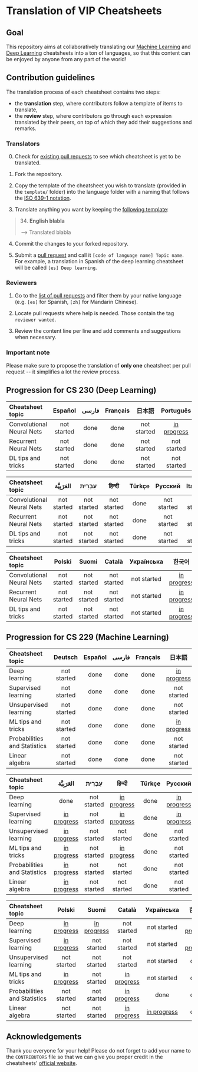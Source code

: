 # Translation of VIP Cheatsheets
## Goal
This repository aims at collaboratively translating our [Machine Learning](https://github.com/afshinea/stanford-cs-229-machine-learning) and [Deep Learning](https://github.com/afshinea/stanford-cs-230-deep-learning) cheatsheets into a ton of languages, so that this content can be enjoyed by anyone from any part of the world!

## Contribution guidelines
The translation process of each cheatsheet contains two steps:
- the **translation** step, where contributors follow a template of items to translate,
- the **review** step, where contributors go through each expression translated by their peers, on top of which they add their suggestions and remarks.

### Translators
0. Check for [existing pull requests](https://github.com/shervinea/cheatsheet-translation/pulls) to see which cheatsheet is yet to be translated.

1. Fork the repository.

2. Copy the template of the cheatsheet you wish to translate (provided in the `template/` folder) into the language folder with a naming that follows the [ISO 639-1 notation](https://www.loc.gov/standards/iso639-2/php/code_list.php).

3. Translate anything you want by keeping the [following template](https://github.com/shervinea/cheatsheet-translation/tree/master/template):
> 34. **English blabla**
>
> &#10230; Translated blabla

4. Commit the changes to your forked repository.

5. Submit a [pull request](https://help.github.com/articles/creating-a-pull-request/) and call it `[code of language name] Topic name`. For example, a translation in Spanish of the deep learning cheatsheet will be called `[es] Deep learning`.

### Reviewers
1. Go to the [list of pull requests](https://github.com/shervinea/cheatsheet-translation/pulls) and filter them by your native language (e.g. `[es]` for Spanish, `[zh]` for Mandarin Chinese).

2. Locate pull requests where help is needed. Those contain the tag `reviewer wanted`.

3. Review the content line per line and add comments and suggestions when necessary.

### Important note
Please make sure to propose the translation of **only one** cheatsheet per pull request -- it simplifies a lot the review process.


## Progression for CS 230 (Deep Learning)
|Cheatsheet topic|Español|فارسی|Français|日本語|Português|中文|
|:---|:---:|:---:|:---:|:---:|:---:|:---:|
|Convolutional Neural Nets|not started|done|done|not started|[in progress](https://github.com/shervinea/cheatsheet-translation/pull/128)|not started|
|Recurrent Neural Nets|not started|done|done|not started|not started|not started|
|DL tips and tricks|not started|done|done|not started|not started|not started|

|Cheatsheet topic|العَرَبِيَّة|עִבְרִית|हिन्दी|Türkçe|Русский|Italiano|
|:---|:---:|:---:|:---:|:---:|:---:|:---:|
|Convolutional Neural Nets|not started|not started|not started|done|not started|not started|
|Recurrent Neural Nets|not started|not started|not started|done|not started|not started|
|DL tips and tricks|not started|not started|not started|done|not started|not started|

|Cheatsheet topic|Polski|Suomi|Català|Українська|한국어|
|:---|:---:|:---:|:---:|:---:|:---:|
|Convolutional Neural Nets|not started|not started|not started|not started|[in progress](https://github.com/shervinea/cheatsheet-translation/pull/109)|
|Recurrent Neural Nets|not started|not started|not started|not started|[in progress](https://github.com/shervinea/cheatsheet-translation/pull/107)|
|DL tips and tricks|not started|not started|not started|not started|[in progress](https://github.com/shervinea/cheatsheet-translation/pull/108)|

## Progression for CS 229 (Machine Learning)
|Cheatsheet topic|Deutsch|Español|فارسی|Français|日本語|Português|中文|
|:---|:---:|:---:|:---:|:---:|:---:|:---:|:---:|
|Deep learning|not started|done|done|done|[in progress](https://github.com/shervinea/cheatsheet-translation/pull/96)|done|[in progress](https://github.com/shervinea/cheatsheet-translation/pull/12)|
|Supervised learning|not started|done|done|done|not started|done|done|
|Unsupervised learning|not started|done|done|done|not started|done|[in progress](https://github.com/shervinea/cheatsheet-translation/pull/48)|
|ML tips and tricks|not started|done|done|done|[in progress](https://github.com/shervinea/cheatsheet-translation/pull/99)|done|[in progress](https://github.com/shervinea/cheatsheet-translation/pull/7)|
|Probabilities and Statistics|not started|done|done|done|not started|done|[in progress](https://github.com/shervinea/cheatsheet-translation/pull/73)|
|Linear algebra|not started|done|done|done|not started|done|[in progress](https://github.com/shervinea/cheatsheet-translation/pull/72)|

|Cheatsheet topic|العَرَبِيَّة|עִבְרִית|हिन्दी|Türkçe|Русский|Italiano|
|:---|:---:|:---:|:---:|:---:|:---:|:---:|
|Deep learning|done|not started|[in progress](https://github.com/shervinea/cheatsheet-translation/pull/37)|done|[in progress](https://github.com/shervinea/cheatsheet-translation/pull/21)|[in progress](https://github.com/shervinea/cheatsheet-translation/pull/78)|
|Supervised learning|[in progress](https://github.com/shervinea/cheatsheet-translation/pull/87)|not started|[in progress](https://github.com/shervinea/cheatsheet-translation/pull/46)|done|[in progress](https://github.com/shervinea/cheatsheet-translation/pull/21)|not started|
|Unsupervised learning|[in progress](https://github.com/shervinea/cheatsheet-translation/pull/88)|not started|not started|done|not started|not started|
|ML tips and tricks|[in progress](https://github.com/shervinea/cheatsheet-translation/pull/83)|not started|[in progress](https://github.com/shervinea/cheatsheet-translation/pull/40)|done|not started|not started|
|Probabilities and Statistics|[in progress](https://github.com/shervinea/cheatsheet-translation/pull/89)|not started|not started|done|not started|not started|
|Linear algebra|[in progress](https://github.com/shervinea/cheatsheet-translation/pull/85)|not started|not started|done|not started|not started|


|Cheatsheet topic|Polski|Suomi|Català|Українська|한국어|Magyar|
|:---|:---:|:---:|:---:|:---:|:---:|:---:|
|Deep learning|[in progress](https://github.com/shervinea/cheatsheet-translation/pull/8)|[in progress](https://github.com/shervinea/cheatsheet-translation/pull/34)|not started|not started|[in progress](https://github.com/shervinea/cheatsheet-translation/pull/80)|[in progress](https://github.com/shervinea/cheatsheet-translation/pull/124/files#diff-5e2ba65ef08acd57024e82d0ae94b923)|
|Supervised learning|[in progress](https://github.com/shervinea/cheatsheet-translation/pull/8)|not started|not started|not started|[in progress](https://github.com/shervinea/cheatsheet-translation/pull/90)|[in progress](https://github.com/shervinea/cheatsheet-translation/pull/124/files#diff-5e2ba65ef08acd57024e82d0ae94b923)|
|Unsupervised learning|not started|not started|not started|not started|done|[in progress](https://github.com/shervinea/cheatsheet-translation/pull/124/files#diff-5e2ba65ef08acd57024e82d0ae94b923)|
|ML tips and tricks|[in progress](https://github.com/shervinea/cheatsheet-translation/pull/8)|not started|[in progress](https://github.com/shervinea/cheatsheet-translation/pull/47)|not started|done|[in progress](https://github.com/shervinea/cheatsheet-translation/pull/124/files#diff-5e2ba65ef08acd57024e82d0ae94b923)|
|Probabilities and Statistics|not started|not started|[in progress](https://github.com/shervinea/cheatsheet-translation/pull/47)|done|done|[in progress](https://github.com/shervinea/cheatsheet-translation/pull/124/files#diff-5e2ba65ef08acd57024e82d0ae94b923)|
|Linear algebra|not started|not started|[in progress](https://github.com/shervinea/cheatsheet-translation/pull/47)|[in progress](https://github.com/shervinea/cheatsheet-translation/pull/95)|done|[in progress](https://github.com/shervinea/cheatsheet-translation/pull/124/files#diff-5e2ba65ef08acd57024e82d0ae94b923)|

## Acknowledgements
Thank you everyone for your help! Please do not forget to add your name to the `CONTRIBUTORS` file so that we can give you proper credit in the cheatsheets' [official website](https://stanford.edu/~shervine/teaching).

